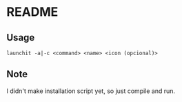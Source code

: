 # README

## Usage

```
launchit -a|-c <command> <name> <icon (opcional)>
```

## Note

I didn't make installation script yet, so just compile and run.

